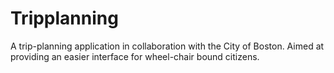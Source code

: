 # Tripplanning
A trip-planning application in collaboration with the City of Boston. Aimed at providing an easier interface for wheel-chair bound citizens. 
